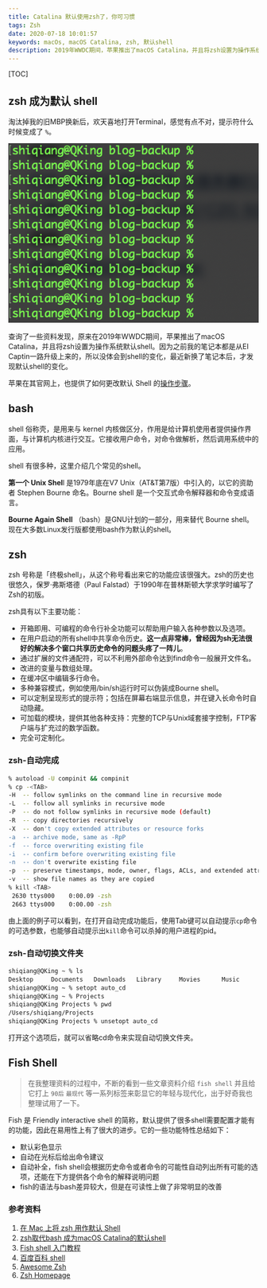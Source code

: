 ```yaml
---
title: Catalina 默认使用zsh了，你可习惯
tags: Zsh
date: 2020-07-18 10:01:57
keywords: macOs, macOS Catalina, zsh, 默认shell
description: 2019年WWDC期间，苹果推出了macOS Catalina，并且将zsh设置为操作系统默认shell。
---
```



[TOC]

## zsh 成为默认 shell

淘汰掉我的旧MBP换新后，欢天喜地打开Terminal，感觉有点不对，提示符什么时候变成了 `%`。

![image-20200718223437348](20200718-zsh-and-bash/image-20200718223437348.png)

查询了一些资料发现，原来在2019年WWDC期间，苹果推出了macOS Catalina，并且将zsh设置为操作系统默认shell。因为之前我的笔记本都是从EI Captin一路升级上来的，所以没体会到shell的变化，最近新换了笔记本后，才发现默认shell的变化。

苹果在其官网上，也提供了如何更改默认 Shell 的[操作步骤](https://support.apple.com/zh-cn/HT208050)。

## bash

shell 俗称壳，是用来与 kernel 内核做区分，作用是给计算机使用者提供操作界面，与计算机内核进行交互。它接收用户命令，对命令做解析，然后调用系统中的应用。

shell 有很多种，这里介绍几个常见的shell。

**第一个 Unix Shel**l 是1979年底在V7 Unix（AT&T第7版）中引入的，以它的资助者 Stephen Bourne 命名。Bourne shell 是一个交互式命令解释器和命令变成语言。

**Bourne Again Shell** （bash）是GNU计划的一部分，用来替代 Bourne shell。现在大多数Linux发行版都使用bash作为默认的shell。

## zsh

zsh 号称是「终极shell」，从这个称号看出来它的功能应该很强大。zsh的历史也很悠久，保罗·弗斯塔德（Paul Falstad）于1990年在普林斯顿大学求学时编写了Zsh的初版。

zsh具有以下主要功能：

- 开箱即用、可编程的命令行补全功能可以帮助用户输入各种参数以及选项。
- 在用户启动的所有shell中共享命令历史。**这一点非常棒，曾经因为sh无法很好的解决多个窗口共享历史命令的问题头疼了一阵儿**。
- 通过扩展的文件通配符，可以不利用外部命令达到find命令一般展开文件名。
- 改进的变量与数组处理。
- 在缓冲区中编辑多行命令。
- 多种兼容模式，例如使用/bin/sh运行时可以伪装成Bourne shell。
- 可以定制呈现形式的提示符；包括在屏幕右端显示信息，并在键入长命令时自动隐藏。
- 可加载的模块，提供其他各种支持：完整的TCP与Unix域套接字控制，FTP客户端与扩充过的数学函数。
- 完全可定制化。

### zsh-自动完成

```sh
% autoload -U compinit && compinit
% cp -<TAB>
-H  -- follow symlinks on the command line in recursive mode
-L  -- follow all symlinks in recursive mode
-P  -- do not follow symlinks in recursive mode (default)
-R  -- copy directories recursively
-X  -- don't copy extended attributes or resource forks
-a  -- archive mode, same as -RpP
-f  -- force overwriting existing file
-i  -- confirm before overwriting existing file
-n  -- don't overwrite existing file
-p  -- preserve timestamps, mode, owner, flags, ACLs, and extended attributes
-v  -- show file names as they are copied
% kill <TAB>
 2630 ttys000    0:00.09 -zsh                                                                                                                                  
 2663 ttys000    0:00.00 -zsh   
```

由上面的例子可以看到，在打开自动完成功能后，使用Tab键可以自动提示`cp`命令的可选参数，也能够自动提示出`kill`命令可以杀掉的用户进程的pid。

### zsh-自动切换文件夹

```sh
shiqiang@QKing ~ % ls
Desktop		Documents	Downloads	Library		Movies		Music		Parallels	Pictures	Projects	Public
shiqiang@QKing ~ % setopt auto_cd  
shiqiang@QKing ~ % Projects      
shiqiang@QKing Projects % pwd
/Users/shiqiang/Projects
shiqiang@QKing Projects % unsetopt auto_cd

```

打开这个选项后，就可以省略cd命令来实现自动切换文件夹。



## Fish Shell

> 在我整理资料的过程中，不断的看到一些文章资料介绍 `fish shell` 并且给它打上 `90后` `最现代` 等一系列标签来彰显它的年轻与现代化，出于好奇我也整理试用了一下。

Fish 是 Friendly interactive shell 的简称，默认提供了很多shell需要配置才能有的功能，因此在易用性上有了很大的进步。它的一些功能特性总结如下：

* 默认彩色显示
* 自动在光标后给出命令建议
* 自动补全，fish shell会根据历史命令或者命令的可能性自动列出所有可能的选项，还能在下方提供各个命令的解释说明问题
* fish的语法与bash差异较大，但是在可读性上做了非常明显的改善

### 参考资料

1. [在 Mac 上将 zsh 用作默认 Shell](https://support.apple.com/zh-cn/HT208050)
2. [zsh取代bash 成为macOS Catalina的默认shell](https://www.cnbeta.com/articles/tech/853837.htm)
3. [Fish shell 入门教程](http://www.ruanyifeng.com/blog/2017/05/fish_shell.html)
4. [百度百科 shell](https://baike.baidu.com/item/shell/99702?fr=aladdin)
5. [Awesome Zsh](https://github.com/hmml/awesome-zsh)
6. [Zsh Homepage](https://www.zsh.org)

